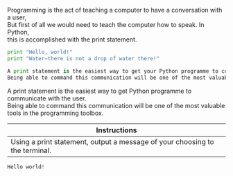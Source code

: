 Programming is the act of teaching a computer to have a conversation with a user, <br/> But first of all we would need to teach the computer how to speak. In Python, <br/> this is accomplished with the print statement.

```python
print "Hello, world!"
print "Water—there is not a drop of water there!"

A print statement is the easiest way to get your Python programme to communicate with you. 
Being able to command this communication will be one of the most valuable tools in your programming toolbox.
```

A print statement is the easiest way to get Python programme to communicate with the user. <br/> Being able to command this communication will be one of the most valuable tools in the programming toolbox.

Instructions | 
------------ | 
Using a print statement, output a message of your choosing to the terminal.| 

```python    
Hello world! 
```
